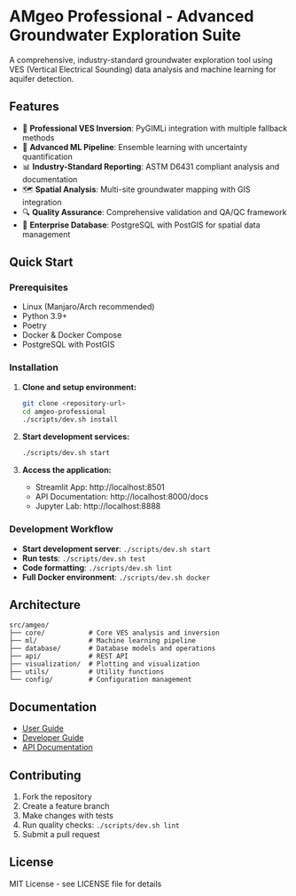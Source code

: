 # AMgeo Professional - Advanced Groundwater Exploration Suite

A comprehensive, industry-standard groundwater exploration tool using VES (Vertical Electrical Sounding) data analysis and machine learning for aquifer detection.

## Features

- 🔬 **Professional VES Inversion**: PyGIMLi integration with multiple fallback methods
- 🤖 **Advanced ML Pipeline**: Ensemble learning with uncertainty quantification
- 📊 **Industry-Standard Reporting**: ASTM D6431 compliant analysis and documentation
- 🗺️ **Spatial Analysis**: Multi-site groundwater mapping with GIS integration
- 🔍 **Quality Assurance**: Comprehensive validation and QA/QC framework
- 💾 **Enterprise Database**: PostgreSQL with PostGIS for spatial data management

## Quick Start

### Prerequisites

- Linux (Manjaro/Arch recommended)
- Python 3.9+
- Poetry
- Docker & Docker Compose
- PostgreSQL with PostGIS

### Installation

1. **Clone and setup environment:**
   ```bash
   git clone <repository-url>
   cd amgeo-professional
   ./scripts/dev.sh install
   ```

2. **Start development services:**
   ```bash
   ./scripts/dev.sh start
   ```

3. **Access the application:**
   - Streamlit App: http://localhost:8501
   - API Documentation: http://localhost:8000/docs
   - Jupyter Lab: http://localhost:8888

### Development Workflow

- **Start development server**: `./scripts/dev.sh start`
- **Run tests**: `./scripts/dev.sh test`
- **Code formatting**: `./scripts/dev.sh lint`
- **Full Docker environment**: `./scripts/dev.sh docker`

## Architecture

```
src/amgeo/
├── core/           # Core VES analysis and inversion
├── ml/             # Machine learning pipeline
├── database/       # Database models and operations
├── api/            # REST API
├── visualization/  # Plotting and visualization
├── utils/          # Utility functions
└── config/         # Configuration management
```

## Documentation

- [User Guide](docs/user/README.md)
- [Developer Guide](docs/developer/README.md)
- [API Documentation](docs/api/README.md)

## Contributing

1. Fork the repository
2. Create a feature branch
3. Make changes with tests
4. Run quality checks: `./scripts/dev.sh lint`
5. Submit a pull request

## License

MIT License - see LICENSE file for details
